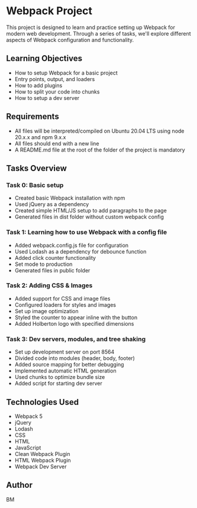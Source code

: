# Webpack Project

This project is designed to learn and practice setting up Webpack for modern web development. Through a series of tasks, we'll explore different aspects of Webpack configuration and functionality.

## Learning Objectives

- How to setup Webpack for a basic project
- Entry points, output, and loaders
- How to add plugins
- How to split your code into chunks
- How to setup a dev server

## Requirements

- All files will be interpreted/compiled on Ubuntu 20.04 LTS using node 20.x.x and npm 9.x.x
- All files should end with a new line
- A README.md file at the root of the folder of the project is mandatory

## Tasks Overview

### Task 0: Basic setup

- Created basic Webpack installation with npm 
- Used jQuery as a dependency
- Created simple HTML/JS setup to add paragraphs to the page
- Generated files in dist folder without custom webpack config

### Task 1: Learning how to use Webpack with a config file

- Added webpack.config.js file for configuration
- Used Lodash as a dependency for debounce function
- Added click counter functionality
- Set mode to production
- Generated files in public folder

### Task 2: Adding CSS & Images

- Added support for CSS and image files
- Configured loaders for styles and images
- Set up image optimization
- Styled the counter to appear inline with the button
- Added Holberton logo with specified dimensions

### Task 3: Dev servers, modules, and tree shaking

- Set up development server on port 8564
- Divided code into modules (header, body, footer)
- Added source mapping for better debugging
- Implemented automatic HTML generation
- Used chunks to optimize bundle size
- Added script for starting dev server

## Technologies Used

- Webpack 5
- jQuery
- Lodash
- CSS
- HTML
- JavaScript
- Clean Webpack Plugin
- HTML Webpack Plugin
- Webpack Dev Server

## Author
BM